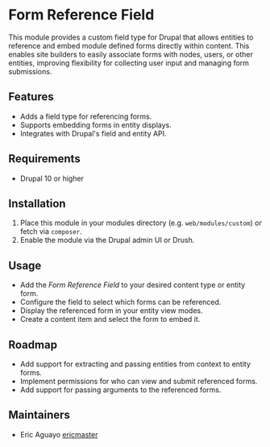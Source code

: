 # Form Reference Field

This module provides a custom field type for Drupal that allows entities to reference and embed module defined forms directly within content. This enables site builders to easily associate forms with nodes, users, or other entities, improving flexibility for collecting user input and managing form submissions.

## Features
- Adds a field type for referencing forms.
- Supports embedding forms in entity displays.
- Integrates with Drupal's field and entity API.

## Requirements
- Drupal 10 or higher

## Installation
1. Place this module in your modules directory (e.g. `web/modules/custom`) or fetch via `composer`.
2. Enable the module via the Drupal admin UI or Drush.

## Usage
- Add the *Form Reference Field* to your desired content type or entity form.
- Configure the field to select which forms can be referenced.
- Display the referenced form in your entity view modes.
- Create a content item and select the form to embed it.

## Roadmap

- Add support for extracting and passing entities from context to entity forms.
- Implement permissions for who can view and submit referenced forms.
- Add support for passing arguments to the referenced forms.

## Maintainers
- Eric Aguayo [ericmaster](https://www.drupal.org/u/ericmaster)
